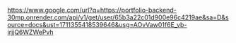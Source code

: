 https://www.google.com/url?q=https://portfolio-backend-30mp.onrender.com/api/v1/get/user/65b3a22c01d900e96c4219ae&sa=D&source=docs&ust=1711355418539646&usg=AOvVaw01f6E_vb-irjjQ6WZWePvh
